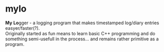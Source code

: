 # mylo
**My** **Lo**gger - a logging program that makes timestamped log/diary entries easyer/faster(?).  
Originally started as fun means to learn basic C++ programming and do something semi-usefull in the process... and remains rather primitive as a program.
